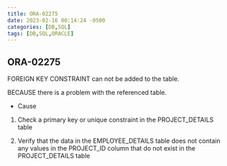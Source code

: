 ```yaml
---
title: ORA-02275
date: 2023-02-16 00:14:24 -0500
categories: [DB,SQL]
tags: [DB,SQL,ORACLE]
---
```


## ORA-02275

FOREIGN KEY CONSTRAINT can not be added to the table.

BECAUSE there is a problem with the referenced table.

* Cause

1. Check a primary key or unique constraint in the PROJECT_DETAILS table

2. Verify that the data in the EMPLOYEE_DETAILS table does not contain any values in the PROJECT_ID column that do not exist in the PROJECT_DETAILS table

